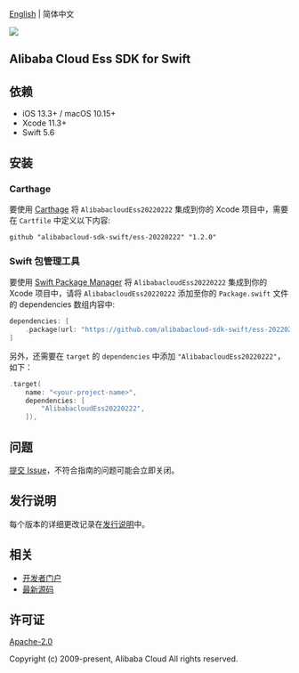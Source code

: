 [English](README.md) | 简体中文

![](https://aliyunsdk-pages.alicdn.com/icons/AlibabaCloud.svg)

## Alibaba Cloud Ess SDK for Swift

## 依赖

- iOS 13.3+ / macOS 10.15+
- Xcode 11.3+
- Swift 5.6

## 安装

### Carthage

要使用 [Carthage](https://github.com/Carthage/Carthage) 将 `AlibabacloudEss20220222` 集成到你的 Xcode 项目中，需要在 `Cartfile` 中定义以下内容:

```ogdl
github "alibabacloud-sdk-swift/ess-20220222" "1.2.0"
```

### Swift 包管理工具

要使用 [Swift Package Manager](https://swift.org/package-manager/) 将 `AlibabacloudEss20220222` 集成到你的 Xcode 项目中，请将 `AlibabacloudEss20220222` 添加至你的 `Package.swift` 文件的 dependencies 数组内容中:

```swift
dependencies: [
    .package(url: "https://github.com/alibabacloud-sdk-swift/ess-20220222.git", from: "1.2.0")
]
```

另外，还需要在 `target` 的 `dependencies` 中添加 `"AlibabacloudEss20220222"`，如下：

```swift
.target(
    name: "<your-project-name>",
    dependencies: [
        "AlibabacloudEss20220222",
    ]),
```

## 问题

[提交 Issue](https://github.com/alibabacloud-sdk-swift/ess-20220222/issues/new)，不符合指南的问题可能会立即关闭。

## 发行说明

每个版本的详细更改记录在[发行说明](./ChangeLog.txt)中。

## 相关

* [开发者门户](https://next.api.aliyun.com/home)
* [最新源码](https://github.com/alibabacloud-sdk-swift/ess-20220222)

## 许可证

[Apache-2.0](http://www.apache.org/licenses/LICENSE-2.0)

Copyright (c) 2009-present, Alibaba Cloud All rights reserved.
